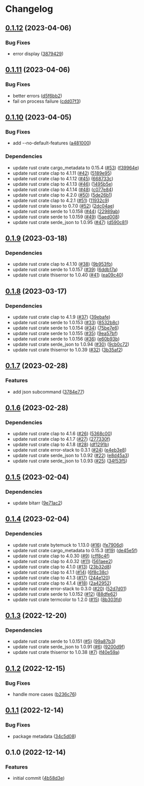 # Changelog

## [0.1.12](https://github.com/YoloDev/cargo-featurex/compare/cargo-featurex-v0.1.11...cargo-featurex-v0.1.12) (2023-04-06)


### Bug Fixes

* error display ([3879429](https://github.com/YoloDev/cargo-featurex/commit/38794299de41e1dcbc76c75d7235795284702acf))

## [0.1.11](https://github.com/YoloDev/cargo-featurex/compare/cargo-featurex-v0.1.10...cargo-featurex-v0.1.11) (2023-04-06)


### Bug Fixes

* better errors ([d5f6bb2](https://github.com/YoloDev/cargo-featurex/commit/d5f6bb24aa72e530915941e6206704050bb8acbb))
* fail on process failure ([cdd07f3](https://github.com/YoloDev/cargo-featurex/commit/cdd07f3f7b93f94cb81efcc057d041db241ec499))

## [0.1.10](https://github.com/YoloDev/cargo-featurex/compare/cargo-featurex-v0.1.9...cargo-featurex-v0.1.10) (2023-04-05)


### Bug Fixes

* add --no-default-features ([a481000](https://github.com/YoloDev/cargo-featurex/commit/a481000e829ad21df9ed490d37bed4bb59dced93))


### Dependencies

* update rust crate cargo_metadata to 0.15.4 ([#53](https://github.com/YoloDev/cargo-featurex/issues/53)) ([f39964e](https://github.com/YoloDev/cargo-featurex/commit/f39964e51e6370ca00a0e4d0292632ba909d7a28))
* update rust crate clap to 4.1.11 ([#42](https://github.com/YoloDev/cargo-featurex/issues/42)) ([5189e95](https://github.com/YoloDev/cargo-featurex/commit/5189e95695d60882a4e753c0d04acdaae69ce1b4))
* update rust crate clap to 4.1.12 ([#45](https://github.com/YoloDev/cargo-featurex/issues/45)) ([668733c](https://github.com/YoloDev/cargo-featurex/commit/668733ceaa917976c0ab685efa72ebb338fded59))
* update rust crate clap to 4.1.13 ([#46](https://github.com/YoloDev/cargo-featurex/issues/46)) ([1495b5e](https://github.com/YoloDev/cargo-featurex/commit/1495b5e865c8ba632a308aefa9f3c4dced73ef34))
* update rust crate clap to 4.1.14 ([#48](https://github.com/YoloDev/cargo-featurex/issues/48)) ([c077e84](https://github.com/YoloDev/cargo-featurex/commit/c077e8405d9a659f4cd159e251e413f08a5aa15b))
* update rust crate clap to 4.2.0 ([#50](https://github.com/YoloDev/cargo-featurex/issues/50)) ([5de26b1](https://github.com/YoloDev/cargo-featurex/commit/5de26b16f0b45041b68f58a4d3bf9180b19d7983))
* update rust crate clap to 4.2.1 ([#51](https://github.com/YoloDev/cargo-featurex/issues/51)) ([11932c9](https://github.com/YoloDev/cargo-featurex/commit/11932c9148341bc23b2ddd0d4faa5317503ef01e))
* update rust crate lasso to 0.7.0 ([#52](https://github.com/YoloDev/cargo-featurex/issues/52)) ([2dc04ae](https://github.com/YoloDev/cargo-featurex/commit/2dc04ae664e911077ba175e108e33df6ea97647c))
* update rust crate serde to 1.0.158 ([#44](https://github.com/YoloDev/cargo-featurex/issues/44)) ([22989ab](https://github.com/YoloDev/cargo-featurex/commit/22989abdb078fcda5b66ef79080c62e928689412))
* update rust crate serde to 1.0.159 ([#49](https://github.com/YoloDev/cargo-featurex/issues/49)) ([5aed008](https://github.com/YoloDev/cargo-featurex/commit/5aed008e7c37777d68eb7bb639c4c1768177942d))
* update rust crate serde_json to 1.0.95 ([#47](https://github.com/YoloDev/cargo-featurex/issues/47)) ([d590c81](https://github.com/YoloDev/cargo-featurex/commit/d590c81c8baff8c7c5419c1b185204a7197a057e))

## [0.1.9](https://github.com/YoloDev/cargo-featurex/compare/cargo-featurex-v0.1.8...cargo-featurex-v0.1.9) (2023-03-18)


### Dependencies

* update rust crate clap to 4.1.10 ([#38](https://github.com/YoloDev/cargo-featurex/issues/38)) ([9b953fb](https://github.com/YoloDev/cargo-featurex/commit/9b953fb95074c9290cc59fcc2ead512267b4f34e))
* update rust crate serde to 1.0.157 ([#39](https://github.com/YoloDev/cargo-featurex/issues/39)) ([6ddb17a](https://github.com/YoloDev/cargo-featurex/commit/6ddb17a2d93591fc320cf2ae1dfc81a9857639ca))
* update rust crate thiserror to 1.0.40 ([#41](https://github.com/YoloDev/cargo-featurex/issues/41)) ([ea09c40](https://github.com/YoloDev/cargo-featurex/commit/ea09c4088b2072f11b26b9730a5dbffb335beade))

## [0.1.8](https://github.com/YoloDev/cargo-featurex/compare/cargo-featurex-v0.1.7...cargo-featurex-v0.1.8) (2023-03-17)


### Dependencies

* update rust crate clap to 4.1.9 ([#37](https://github.com/YoloDev/cargo-featurex/issues/37)) ([39ebafe](https://github.com/YoloDev/cargo-featurex/commit/39ebafe504e1e1dd8a7b5d9d123f96fc6e340149))
* update rust crate serde to 1.0.153 ([#33](https://github.com/YoloDev/cargo-featurex/issues/33)) ([8532b8c](https://github.com/YoloDev/cargo-featurex/commit/8532b8cbae133728949cd36318296e11cba2bc1b))
* update rust crate serde to 1.0.154 ([#34](https://github.com/YoloDev/cargo-featurex/issues/34)) ([75be7e6](https://github.com/YoloDev/cargo-featurex/commit/75be7e671b9765aafc895b3b184917ff670d352b))
* update rust crate serde to 1.0.155 ([#35](https://github.com/YoloDev/cargo-featurex/issues/35)) ([9ea57bf](https://github.com/YoloDev/cargo-featurex/commit/9ea57bfe515dcf3cc3caa583cd0a7893cb48cfc0))
* update rust crate serde to 1.0.156 ([#36](https://github.com/YoloDev/cargo-featurex/issues/36)) ([e60b93b](https://github.com/YoloDev/cargo-featurex/commit/e60b93b0f80dbdf5e64f3c049e502e1f8d58d5b4))
* update rust crate serde_json to 1.0.94 ([#30](https://github.com/YoloDev/cargo-featurex/issues/30)) ([9cb0c72](https://github.com/YoloDev/cargo-featurex/commit/9cb0c72ca482e8857000d946fa2c7f1e5f7b5dec))
* update rust crate thiserror to 1.0.39 ([#32](https://github.com/YoloDev/cargo-featurex/issues/32)) ([3b35af2](https://github.com/YoloDev/cargo-featurex/commit/3b35af2e76ab732c4f682cd9fd578ee4926fd967))

## [0.1.7](https://github.com/YoloDev/cargo-featurex/compare/cargo-featurex-v0.1.6...cargo-featurex-v0.1.7) (2023-02-28)


### Features

* add json subcommand ([3784e77](https://github.com/YoloDev/cargo-featurex/commit/3784e7754d20f24ee5c6e603f4a067f0065550f7))

## [0.1.6](https://github.com/YoloDev/cargo-featurex/compare/cargo-featurex-v0.1.5...cargo-featurex-v0.1.6) (2023-02-28)


### Dependencies

* update rust crate clap to 4.1.6 ([#26](https://github.com/YoloDev/cargo-featurex/issues/26)) ([5368c00](https://github.com/YoloDev/cargo-featurex/commit/5368c0071466b96af50db7b7dff896270c30605a))
* update rust crate clap to 4.1.7 ([#27](https://github.com/YoloDev/cargo-featurex/issues/27)) ([277330f](https://github.com/YoloDev/cargo-featurex/commit/277330f89ed2721ae7dce4fed40118afaa00c143))
* update rust crate clap to 4.1.8 ([#28](https://github.com/YoloDev/cargo-featurex/issues/28)) ([df1291b](https://github.com/YoloDev/cargo-featurex/commit/df1291b0e034e1d0b68b8afa59c9061573e11deb))
* update rust crate error-stack to 0.3.1 ([#24](https://github.com/YoloDev/cargo-featurex/issues/24)) ([e4eb3e8](https://github.com/YoloDev/cargo-featurex/commit/e4eb3e852dd91592b4ac08f32080ec80021ab2ec))
* update rust crate serde_json to 1.0.92 ([#22](https://github.com/YoloDev/cargo-featurex/issues/22)) ([e8d45a3](https://github.com/YoloDev/cargo-featurex/commit/e8d45a32809beb3d80a4e8aff2be340a5828b927))
* update rust crate serde_json to 1.0.93 ([#25](https://github.com/YoloDev/cargo-featurex/issues/25)) ([34f53f5](https://github.com/YoloDev/cargo-featurex/commit/34f53f59bfb83802f1400db451cf4698261f8b2c))

## [0.1.5](https://github.com/YoloDev/cargo-featurex/compare/cargo-featurex-v0.1.4...cargo-featurex-v0.1.5) (2023-02-04)


### Dependencies

* update bitarr ([9e71ac2](https://github.com/YoloDev/cargo-featurex/commit/9e71ac292ecb82d53f53f52ffbda71a19a796918))

## [0.1.4](https://github.com/YoloDev/cargo-featurex/compare/cargo-featurex-v0.1.3...cargo-featurex-v0.1.4) (2023-02-04)


### Dependencies

* update rust crate bytemuck to 1.13.0 ([#16](https://github.com/YoloDev/cargo-featurex/issues/16)) ([fe7906d](https://github.com/YoloDev/cargo-featurex/commit/fe7906d93f847fc8a269ddacba28f32efc4b861e))
* update rust crate cargo_metadata to 0.15.3 ([#19](https://github.com/YoloDev/cargo-featurex/issues/19)) ([de45e5f](https://github.com/YoloDev/cargo-featurex/commit/de45e5fdf01360f10e20d4de3f5be397ad07526f))
* update rust crate clap to 4.0.30 ([#9](https://github.com/YoloDev/cargo-featurex/issues/9)) ([cff8c4f](https://github.com/YoloDev/cargo-featurex/commit/cff8c4f36ffb0fe46a6c462998eec0eaa0222236))
* update rust crate clap to 4.0.32 ([#11](https://github.com/YoloDev/cargo-featurex/issues/11)) ([561aee2](https://github.com/YoloDev/cargo-featurex/commit/561aee22827ee0bf446d04d0c55da4cc5bb6598c))
* update rust crate clap to 4.1.0 ([#13](https://github.com/YoloDev/cargo-featurex/issues/13)) ([23b32d8](https://github.com/YoloDev/cargo-featurex/commit/23b32d8eebf6aa7b103d17f16807af322d69135b))
* update rust crate clap to 4.1.1 ([#14](https://github.com/YoloDev/cargo-featurex/issues/14)) ([6f8c38c](https://github.com/YoloDev/cargo-featurex/commit/6f8c38c24ae6e9f0e1ca770d6d98e4eecf18de60))
* update rust crate clap to 4.1.3 ([#17](https://github.com/YoloDev/cargo-featurex/issues/17)) ([244e120](https://github.com/YoloDev/cargo-featurex/commit/244e12052027a73590d33bc6099efbafaad7f01e))
* update rust crate clap to 4.1.4 ([#18](https://github.com/YoloDev/cargo-featurex/issues/18)) ([2a42952](https://github.com/YoloDev/cargo-featurex/commit/2a429529de173b23940d725d8f55556cf2af5d4d))
* update rust crate error-stack to 0.3.0 ([#20](https://github.com/YoloDev/cargo-featurex/issues/20)) ([52d7d01](https://github.com/YoloDev/cargo-featurex/commit/52d7d01de2d320a161be6ebeec7aa75e6517ff05))
* update rust crate serde to 1.0.152 ([#12](https://github.com/YoloDev/cargo-featurex/issues/12)) ([88dfe62](https://github.com/YoloDev/cargo-featurex/commit/88dfe624acbf3562fda75e435dfa391b31bcfbff))
* update rust crate termcolor to 1.2.0 ([#15](https://github.com/YoloDev/cargo-featurex/issues/15)) ([8b303fd](https://github.com/YoloDev/cargo-featurex/commit/8b303fdf7a9afc325dc01dad0bd832ffe6ecf8f5))

## [0.1.3](https://github.com/YoloDev/cargo-featurex/compare/cargo-featurex-v0.1.2...cargo-featurex-v0.1.3) (2022-12-20)


### Dependencies

* update rust crate serde to 1.0.151 ([#5](https://github.com/YoloDev/cargo-featurex/issues/5)) ([99a87b3](https://github.com/YoloDev/cargo-featurex/commit/99a87b3537de953809dd41f1ca57dd60d7f95b5f))
* update rust crate serde_json to 1.0.91 ([#6](https://github.com/YoloDev/cargo-featurex/issues/6)) ([9200d9f](https://github.com/YoloDev/cargo-featurex/commit/9200d9f1641bc83687d2f834c0f3bb238ba6167e))
* update rust crate thiserror to 1.0.38 ([#7](https://github.com/YoloDev/cargo-featurex/issues/7)) ([f40e59a](https://github.com/YoloDev/cargo-featurex/commit/f40e59a1b98a1ef1cae17344fff26c65b6333be6))

## [0.1.2](https://github.com/YoloDev/cargo-featurex/compare/cargo-featurex-v0.1.1...cargo-featurex-v0.1.2) (2022-12-15)


### Bug Fixes

* handle more cases ([b236c76](https://github.com/YoloDev/cargo-featurex/commit/b236c76856bf6aa7fee9601464986734a4c87786))

## [0.1.1](https://github.com/YoloDev/cargo-featurex/compare/cargo-featurex-v0.1.0...cargo-featurex-v0.1.1) (2022-12-14)


### Bug Fixes

* package metadata ([34c5d08](https://github.com/YoloDev/cargo-featurex/commit/34c5d08e77f8caea960abe59b47561c425de218b))

## 0.1.0 (2022-12-14)


### Features

* initial commit ([4b58d3e](https://github.com/YoloDev/cargo-featurex/commit/4b58d3e8db2603253829e8f3e59d299258af2a83))
